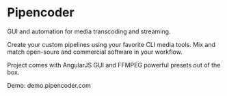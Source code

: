 # Pipencoder
GUI and automation for media transcoding and streaming.

Create your custom pipelines using your favorite CLI media tools.
Mix and match open-soure and commercial software in your workflow.

Project comes with AngularJS GUI and FFMPEG powerful presets out of the box.

Demo: demo.pipencoder.com
